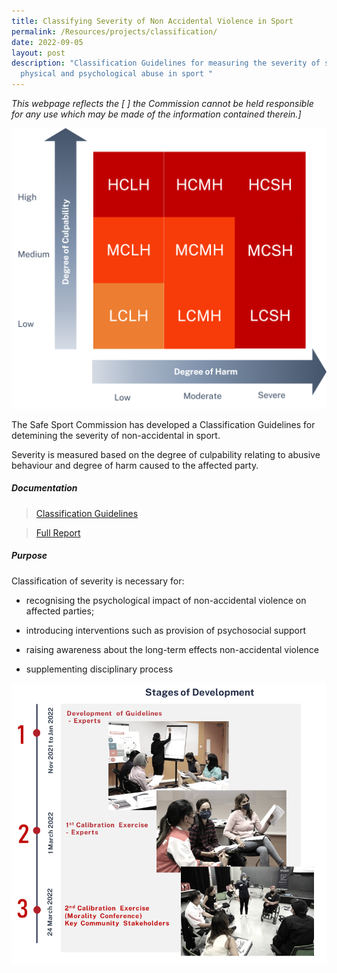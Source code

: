 ```yaml
---
title: Classifying Severity of Non Accidental Violence in Sport
permalink: /Resources/projects/classification/
date: 2022-09-05
layout: post
description: "Classification Guidelines for measuring the severity of sexual,
  physical and psychological abuse in sport "
---
```

*This webpage reflects the [ ] the Commission cannot be held responsible for any use which may be made of the information contained therein.]*


![](/images/CG%20Grid.png)


The Safe Sport Commission has developed a Classification Guidelines for detemining the severity of non-accidental in sport.

Severity is measured based on the degree of culpability relating to abusive behaviour and degree of harm caused to the affected party. 


##### **Documentation**

> [Classification Guidelines](/files/Guidelines%20for%20the%20Classification%20of%20Severity%20of%20Non-accidental%20Violence%20in%20Sport_Brief.pdf)

> [Full Report](/files/Guidelines%20for%20the%20Classification%20of%20Severity%20of%20Non-accidental%20Violence%20in%20Sport.pdf)


##### **Purpose**

Classification of severity is necessary for:

* recognising the psychological impact of non-accidental violence on affected parties;

* introducing interventions such as provision of psychosocial support

* raising awareness about the long-term effects non-accidental violence

* supplementing disciplinary process  




![Picture of Consultations](/images/CG.png)